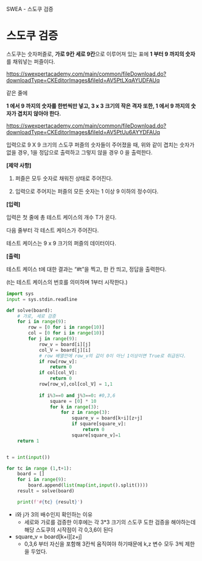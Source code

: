 SWEA - 스도쿠 검증

# 스도쿠 검증

스도쿠는 숫자퍼즐로, **가로 9칸 세로 9칸**으로 이루어져 있는 표에 **1 부터 9 까지의 숫자**를 채워넣는 퍼즐이다.

https://swexpertacademy.com/main/common/fileDownload.do?downloadType=CKEditorImages&fileId=AV5PtLXqAYUDFAUq

같은 줄에

**1 에서 9 까지의 숫자를 한번씩만 넣고, 3 x 3 크기의 작은 격자 또한, 1 에서 9 까지의 숫자가 겹치지 않아야 한다.**

https://swexpertacademy.com/main/common/fileDownload.do?downloadType=CKEditorImages&fileId=AV5PtUu6AYYDFAUq

입력으로 9 X 9 크기의 스도쿠 퍼즐의 숫자들이 주어졌을 때, 위와 같이 겹치는 숫자가 없을 경우, 1을 정답으로 출력하고 그렇지 않을 경우 0 을 출력한다.

**[제약 사항]**

1. 퍼즐은 모두 숫자로 채워진 상태로 주어진다.

2. 입력으로 주어지는 퍼즐의 모든 숫자는 1 이상 9 이하의 정수이다.

**[입력]**

입력은 첫 줄에 총 테스트 케이스의 개수 T가 온다.

다음 줄부터 각 테스트 케이스가 주어진다.

테스트 케이스는 9 x 9 크기의 퍼즐의 데이터이다.

**[출력]**

테스트 케이스 t에 대한 결과는 “#t”을 찍고, 한 칸 띄고, 정답을 출력한다.

(t는 테스트 케이스의 번호를 의미하며 1부터 시작한다.)

```python
import sys
input = sys.stdin.readline

def solve(board):
    # 가로, 세로 검증
    for i in range(9):
        row = [0 for i in range(10)]
        col = [0 for i in range(10)]
        for j in range(9):
            row_v = board[i][j]
            col_V = board[j][i]
            # row 배열안에 row_v의 값이 0이 아닌 1이상이면 True로 취급된다.
            if row[row_v]:
                return 0
            if col[col_V]:
                return 0
            row[row_v],col[col_V] = 1,1
        
            if i%3==0 and j%3==0: #0,3,6
                square = [0] * 10
                for k in range(3):
                    for z in range(3):
                        square_v = board[k+i][z+j]
                        if square[square_v]:
                            return 0
                        square[square_v]=1
    return 1 


t = int(input())

for tc in range (1,t+1):
    board = []
    for i in range(9):
        board.append(list(map(int,input().split())))
    result = solve(board)

    print(f'#{tc} {result}')
```

- i와 j가 3의 배수인지 확인하는 이유
  - 세로와 가로를 검증한 이후에는 각 3*3 크기의 스도쿠 도한 검증을 해야하는데
    해당 스도쿠의 시작점이 각 0,3,6이 된다
- square_v = board[k+i][z+j]
  - 0,3,6 부터 자신을 포함해 3칸씩 움직여야 하기때문에 k,z 변수 모두 3씩 제한을 두었다.
